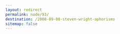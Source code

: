 ```yaml
---
layout: redirect
permalink: node/93/
destination: /2008-09-08-steven-wright-aphorisms
sitemap: false
---
```

